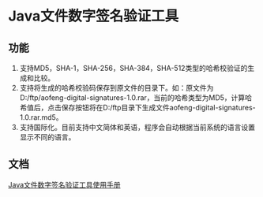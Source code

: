 Java文件数字签名验证工具
======
功能
------
1. 支持MD5，SHA-1，SHA-256，SHA-384，SHA-512类型的哈希校验证的生成和比较。
2. 支持将生成的哈希校验码保存到原文件的目录下。如：原文件为D:/ftp/aofeng-digital-signatures-1.0.rar，当前的哈希类型为MD5，计算哈希值后，点击保存按钮将在D:/ftp目录下生成文件aofeng-digital-signatures-1.0.rar.md5。
3. 支持国际化。目前支持中文简体和英语，程序会自动根据当前系统的语言设置显示不同的语言。


文档
------
[Java文件数字签名验证工具使用手册](http://aofengblog.blog.163.com/blog/static/6317021201041632442717/, "Java文件数字签名验证工具使用手册")
